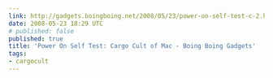```yaml
---
link: http://gadgets.boingboing.net/2008/05/23/power-on-self-test-c-2.html#comments
date: 2008-05-23 18:29 UTC
# published: false
published: true
title: 'Power On Self Test: Cargo Cult of Mac - Boing Boing Gadgets'
tags:
- cargocult
---
```



